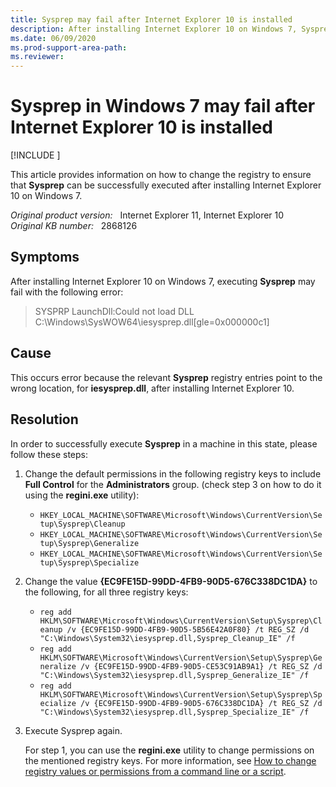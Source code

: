 ```yaml
---
title: Sysprep may fail after Internet Explorer 10 is installed
description: After installing Internet Explorer 10 on Windows 7, Sysprep may fail to execute, since iesysprep.dll registry configurations are point to SysWOW64, instead of System32.
ms.date: 06/09/2020
ms.prod-support-area-path: 
ms.reviewer: 
---
```

# Sysprep in Windows 7 may fail after Internet Explorer 10 is installed

[!INCLUDE [](../includes/browsers-important.md)]

This article provides information on how to change the registry to ensure that **Sysprep** can be successfully executed after installing Internet Explorer 10 on Windows 7.

_Original product version:_ &nbsp; Internet Explorer 11, Internet Explorer 10  
_Original KB number:_ &nbsp; 2868126

## Symptoms

After installing Internet Explorer 10 on Windows 7, executing **Sysprep** may fail with the following error:
> SYSPRP LaunchDll:Could not load DLL C:\Windows\SysWOW64\iesysprep.dll[gle=0x000000c1]

## Cause

This occurs error because the relevant **Sysprep** registry entries point to the wrong location, for **iesysprep.dll**, after installing Internet Explorer 10.

## Resolution

In order to successfully execute **Sysprep** in a machine in this state, please follow these steps:

1. Change the default permissions in the following registry keys to include **Full Control** for the **Administrators** group. (check step 3 on how to do it using the **regini.exe** utility):

    - `HKEY_LOCAL_MACHINE\SOFTWARE\Microsoft\Windows\CurrentVersion\Setup\Sysprep\Cleanup`
    - `HKEY_LOCAL_MACHINE\SOFTWARE\Microsoft\Windows\CurrentVersion\Setup\Sysprep\Generalize`
    - `HKEY_LOCAL_MACHINE\SOFTWARE\Microsoft\Windows\CurrentVersion\Setup\Sysprep\Specialize`

2. Change the value **{EC9FE15D-99DD-4FB9-90D5-676C338DC1DA}** to the following, for all three registry keys:

    - `reg add HKLM\SOFTWARE\Microsoft\Windows\CurrentVersion\Setup\Sysprep\Cleanup /v {EC9FE15D-99DD-4FB9-90D5-5B56E42A0F80} /t REG_SZ /d "C:\Windows\System32\iesysprep.dll,Sysprep_Cleanup_IE" /f`
    - `reg add HKLM\SOFTWARE\Microsoft\Windows\CurrentVersion\Setup\Sysprep\Generalize /v {EC9FE15D-99DD-4FB9-90D5-CE53C91AB9A1} /t REG_SZ /d "C:\Windows\System32\iesysprep.dll,Sysprep_Generalize_IE" /f`
    - `reg add HKLM\SOFTWARE\Microsoft\Windows\CurrentVersion\Setup\Sysprep\Specialize /v {EC9FE15D-99DD-4FB9-90D5-676C338DC1DA} /t REG_SZ /d "C:\Windows\System32\iesysprep.dll,Sysprep_Specialize_IE" /f`

3. Execute Sysprep again.

    For step 1, you can use the **regini.exe** utility to change permissions on the mentioned registry keys. For more information, see [How to change registry values or permissions from a command line or a script](https://support.microsoft.com/help/264584).
